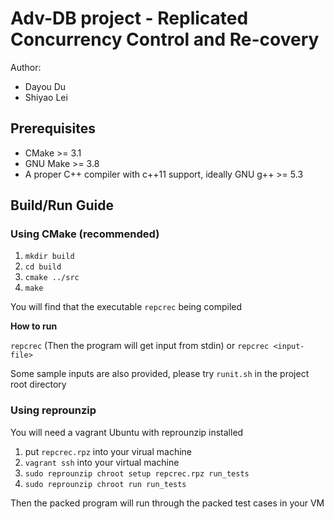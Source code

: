 # Adv-DB project - Replicated Concurrency Control and Re-covery

Author:
- Dayou Du
- Shiyao Lei

## Prerequisites

- CMake >= 3.1
- GNU Make >= 3.8
- A proper C++ compiler with c++11 support, ideally GNU g++ >= 5.3

## Build/Run Guide

### Using CMake (recommended)

1. `mkdir build`
2. `cd build`
3. `cmake ../src`
4. `make`

You will find that the executable `repcrec` being compiled

**How to run**

`repcrec` (Then the program will get input from stdin) or `repcrec <input-file>`

Some sample inputs are also provided, please try `runit.sh` in the project root directory

### Using reprounzip

You will need a vagrant Ubuntu with reprounzip installed

1. put `repcrec.rpz` into your virual machine
2. `vagrant ssh` into your virtual machine
3. `sudo reprounzip chroot setup repcrec.rpz run_tests`
4. `sudo reprounzip chroot run run_tests`

Then the packed program will run through the packed test cases in your VM
